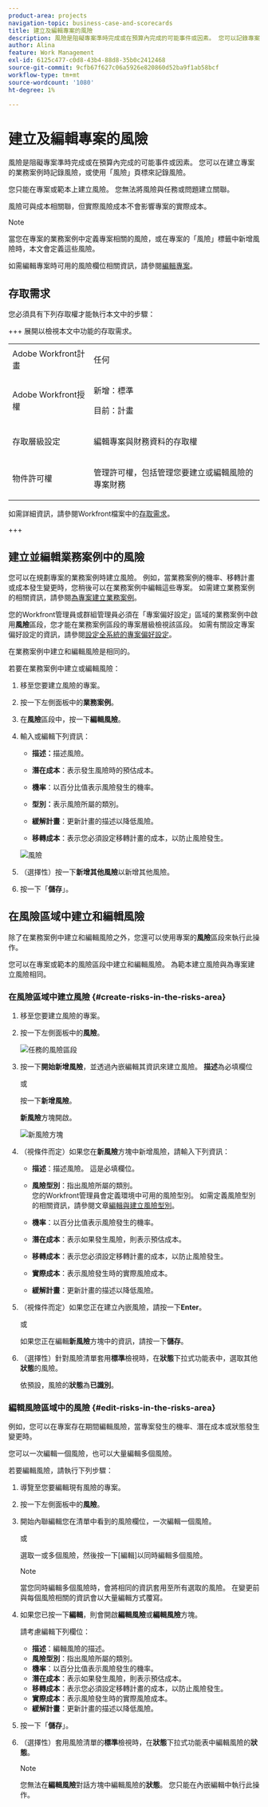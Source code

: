 ```yaml
---
product-area: projects
navigation-topic: business-case-and-scorecards
title: 建立及編輯專案的風險
description: 風險是阻礙專案準時完成或在預算內完成的可能事件或因素。 您可以記錄專案風險，作為建立專案業務案例的一部分或使用「風險」頁標。 您可以將風險新增至專案和範本。 您無法將風險與任務或問題建立關聯。
author: Alina
feature: Work Management
exl-id: 6125c477-c0d8-43b4-88d8-35b0c2412468
source-git-commit: 9cfb67f627c06a5926e820860d52ba9f1ab58bcf
workflow-type: tm+mt
source-wordcount: '1080'
ht-degree: 1%

---
```


# 建立及編輯專案的風險

<!--Audited: 01/2025-->

<!--<span class="preview">The highlighted information on this page refers to functionality not yet generally available. It is available only in the Preview environment for all customers. The same features will also be available in the Production environment for all customers after a week from the Preview release. </span>   

<span class="preview">For more information, see [Interface modernization](/help/quicksilver/product-announcements/product-releases/interface-modernization/interface-modernization.md). </span>-->

風險是阻礙專案準時完成或在預算內完成的可能事件或因素。 您可以在建立專案的業務案例時記錄風險，或使用「風險」頁標來記錄風險。

您只能在專案或範本上建立風險。 您無法將風險與任務或問題建立關聯。

風險可與成本相關聯，但實際風險成本不會影響專案的實際成本。

>[!NOTE]
>
>當您在專案的業務案例中定義專案相關的風險，或在專案的「風險」標籤中新增風險時，本文會定義這些風險。
>
>如需編輯專案時可用的風險欄位相關資訊，請參閱[編輯專案](../../../manage-work/projects/manage-projects/edit-projects.md)。

## 存取需求

您必須具有下列存取權才能執行本文中的步驟：

+++ 展開以檢視本文中功能的存取需求。

<table style="table-layout:auto"> 
 <col> 
 <col> 
 <tbody> 
  <tr> 
   <td role="rowheader">Adobe Workfront計畫</td> 
   <td> 
   <p>任何</p></td> 
  </tr> 
  <tr> 
   <td role="rowheader">Adobe Workfront授權</td> 
   <td> <p>新增：標準 </p>
   <p>目前：計畫 </p> </td> 
  </tr> 
  <tr> 
   <td role="rowheader">存取層級設定</td> 
   <td> <p>編輯專案與財務資料的存取權</p> </td> 
  </tr> 
  <tr> 
   <td role="rowheader">物件許可權</td> 
   <td> <p> 管理許可權，包括管理您要建立或編輯風險的專案財務 </p> </td> 
  </tr> 
 </tbody> 
</table>

如需詳細資訊，請參閱Workfront檔案中的[存取需求](/help/quicksilver/administration-and-setup/add-users/access-levels-and-object-permissions/access-level-requirements-in-documentation.md)。

+++

## 建立並編輯業務案例中的風險

您可以在規劃專案的業務案例時建立風險。 例如，當業務案例的機率、移轉計畫或成本發生變更時，您稍後可以在業務案例中編輯這些專案。 如需建立業務案例的相關資訊，請參閱[為專案建立業務案例](../../../manage-work/projects/define-a-business-case/create-business-case.md)。

您的Workfront管理員或群組管理員必須在「專案偏好設定」區域的業務案例中啟用&#x200B;**風險**&#x200B;區段，您才能在業務案例區段的專案層級檢視該區段。 如需有關設定專案偏好設定的資訊，請參閱[設定全系統的專案偏好設定](../../../administration-and-setup/set-up-workfront/configure-system-defaults/set-project-preferences.md)。

在業務案例中建立和編輯風險是相同的。

若要在業務案例中建立或編輯風險：

1. 移至您要建立風險的專案。
1. 按一下左側面板中的&#x200B;**業務案例**。
1. 在&#x200B;**風險**&#x200B;區段中，按一下&#x200B;**編輯風險**。
1. 輸入或編輯下列資訊：

   * **描述：**&#x200B;描述風險。

   * **潛在成本**：表示發生風險時的預估成本。

   * **機率**：以百分比值表示風險發生的機率。

   * **型別：**&#x200B;表示風險所屬的類別。
   * **緩解計畫**：更新計畫的描述以降低風險。

   * **移轉成本**：表示您必須設定移轉計畫的成本，以防止風險發生。

   ![風險](assets/crp1-350x117.png)

1. （選擇性）按一下&#x200B;**新增其他風險**&#x200B;以新增其他風險。
1. 按一下「**儲存**」。

## 在風險區域中建立和編輯風險

除了在業務案例中建立和編輯風險之外，您還可以使用專案的&#x200B;**風險**&#x200B;區段來執行此操作。

您可以在專案或範本的風險區段中建立和編輯風險。 為範本建立風險與為專案建立風險相同。

### 在風險區域中建立風險 {#create-risks-in-the-risks-area}

1. 移至您要建立風險的專案。
1. 按一下左側面板中的&#x200B;**風險**。

   ![任務的風險區段](assets/risks-section-on-project-2022.png)

1. 按一下&#x200B;**開始新增風險**，並透過內嵌編輯其資訊來建立風險。 **描述**&#x200B;為必填欄位

   或

   按一下&#x200B;**新增風險**。

   **新風險**&#x200B;方塊開啟。

   ![新風險方塊](assets/new-risk-box.png)

1. （視條件而定）如果您在&#x200B;**新風險**&#x200B;方塊中新增風險，請輸入下列資訊：

   * **描述**：描述風險。 這是必填欄位。
   * **風險型別**：指出風險所屬的類別。\
     您的Workfront管理員會定義環境中可用的風險型別。 如需定義風險型別的相關資訊，請參閱文章[編輯與建立風險型別](../../../administration-and-setup/set-up-workfront/configure-system-defaults/edit-create-risk-types.md)。

   * **機率**：以百分比值表示風險發生的機率。
   * **潛在成本**：表示如果發生風險，則表示預估成本。
   * **移轉成本**：表示您必須設定移轉計畫的成本，以防止風險發生。
   * **實際成本**：表示風險發生時的實際風險成本。
   * **緩解計畫**：更新計畫的描述以降低風險。

1. （視條件而定）如果您正在建立內嵌風險，請按一下&#x200B;**Enter**。

   或

   如果您正在編輯&#x200B;**新風險**&#x200B;方塊中的資訊，請按一下&#x200B;**儲存**。

1. （選擇性）針對風險清單套用&#x200B;**標準**&#x200B;檢視時，在&#x200B;**狀態**&#x200B;下拉式功能表中，選取其他&#x200B;**狀態**&#x200B;的風險。

   依預設，風險的&#x200B;**狀態**&#x200B;為&#x200B;**已識別**。

### 編輯風險區域中的風險 {#edit-risks-in-the-risks-area}

例如，您可以在專案存在期間編輯風險，當專案發生的機率、潛在成本或狀態發生變更時。

您可以一次編輯一個風險，也可以大量編輯多個風險。

若要編輯風險，請執行下列步驟：

1. 導覽至您要編輯現有風險的專案。
1. 按一下左側面板中的&#x200B;**風險**。
1. 開始內聯編輯您在清單中看到的風險欄位，一次編輯一個風險。

   或

   選取一或多個風險，然後按一下[編輯] **&#x200B;**&#x200B;以同時編輯多個風險。

   >[!NOTE]
   >
   >當您同時編輯多個風險時，會將相同的資訊套用至所有選取的風險。 在變更前與每個風險相關的資訊會以大量編輯方式覆寫。

1. 如果您已按一下&#x200B;**編輯**，則會開啟&#x200B;**編輯風險**&#x200B;或&#x200B;**編輯風險**&#x200B;方塊。

   請考慮編輯下列欄位：

   * **描述**：編輯風險的描述。
   * **風險型別**：指出風險所屬的類別。
   * **機率**：以百分比值表示風險發生的機率。
   * **潛在成本**：表示如果發生風險，則表示預估成本。
   * **移轉成本**：表示您必須設定移轉計畫的成本，以防止風險發生。
   * **實際成本**：表示風險發生時的實際風險成本。
   * **緩解計畫**：更新計畫的描述以降低風險。

1. 按一下「**儲存**」。
1. （選擇性）套用風險清單的&#x200B;**標準**&#x200B;檢視時，在&#x200B;**狀態**&#x200B;下拉式功能表中編輯風險的&#x200B;**狀態**。

   >[!NOTE]
   >
   >您無法在&#x200B;**編輯風險**&#x200B;對話方塊中編輯風險的&#x200B;**狀態**。 您只能在內嵌編輯中執行此操作。
